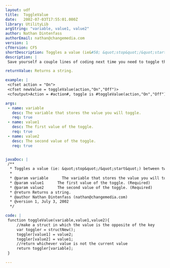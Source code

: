 ```yaml
---
layout: udf
title:  ToggleValue
date:   2002-07-03T17:55:01.000Z
library: UtilityLib
argString: "variable, value1, value2"
author: Nathan Dintenfass
authorEmail: nathan@changemedia.com
version: 1
cfVersion: CF5
shortDescription: Toggles a value (ie&#58; &quot;stop&quot;/&quot;start&quot;) between two options.
description: |
 Save yourself a couple lines of coding next time you need to toggle the value of a variable.

returnValue: Returns a string.

example: |
 <cfset action = "On">
 <cfset newValue = toggleValue(action,"On","Off")>
 <cfoutput>Action = #action#, toggle is #toggleValue(action,"On","Off")#</cfoutput>

args:
 - name: variable
   desc: The variable that stores the value you will toggle.
   req: true
 - name: value1
   desc: The first value of the toggle.
   req: true
 - name: value2
   desc: The second value of the toggle.
   req: true


javaDoc: |
 /**
  * Toggles a value (ie: &quot;stop&quot;/&quot;start&quot;) between two options.
  * 
  * @param variable      The variable that stores the value you will toggle. (Required)
  * @param value1      The first value of the toggle. (Required)
  * @param value2      The second value of the toggle. (Required)
  * @return Returns a string. 
  * @author Nathan Dintenfass (nathan@changemedia.com) 
  * @version 1, July 3, 2002 
  */

code: |
 function toggleValue(variable,value1,value2){
     //make a struct in which the value is the opposite of the key
     var toggler = structNew();
     toggler[value1] = value2;
     toggler[value2] = value1;
     //return whichever value is not the current value
     return toggler[variable];
 }

---
```


